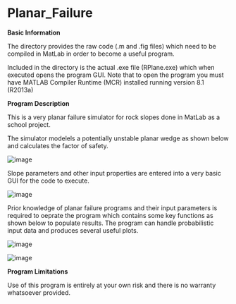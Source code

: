 # Planar_Failure

**Basic Information**

The directory provides the raw code (.m and .fig files) which need to be compiled in MatLab in order to become a useful program.

Included in the directory is the actual .exe file (RPlane.exe) which when executed opens the program GUI. 
Note that to open the program you must have MATLAB Compiler Runtime (MCR) installed running version 8.1 (R2013a)



**Program Description**

This is a very planar failure simulator for rock slopes done in MatLab as a school project. 

The simulator modelels a potentially unstable planar wedge as shown below and calculates the factor of safety.

![image](https://github.com/akatragjini/Planar_Failure/assets/51655773/c71da36a-458e-4c95-bcfb-8f26b431a9ec)

Slope parameters and other input properties are entered into a very basic GUI for the code to execute. 

![image](https://github.com/akatragjini/Planar_Failure/assets/51655773/f88b1cb9-2d0b-4e31-9b54-7e09bb2254e2)

Prior knowledge of planar failure programs and their input parameters is required to oeprate the program which contains some key functions as shown below to populate results.
The program can handle probabilistic input data and produces several useful plots.

![image](https://github.com/akatragjini/Planar_Failure/assets/51655773/822049be-de91-4ba2-9cf3-72ad04c22bf5)

![image](https://github.com/akatragjini/Planar_Failure/assets/51655773/2fab705e-2303-401a-902d-27948ae812b7)


**Program Limitations**

Use of this program is entirely at your own risk and there is no warranty whatsoever provided.
